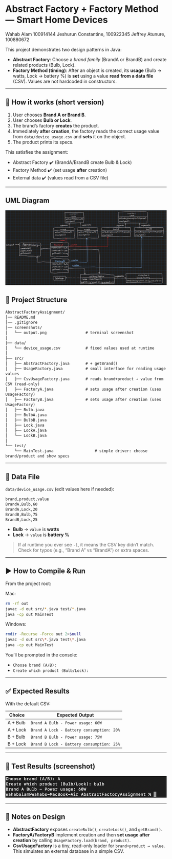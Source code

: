 # Abstract Factory + Factory Method — Smart Home Devices

Wahab Alam 100914144
Jeshurun Constantine, 100922345
Jeffrey Atunure, 100880672

This project demonstrates two design patterns in Java:

- **Abstract Factory**: Choose a *brand family* (BrandA or BrandB) and create related products (Bulb, Lock).
- **Factory Method (timing)**: After an object is created, its **usage** (Bulb → watts, Lock → battery %) is **set** using a value **read from a data file** (CSV). Values are not hardcoded in constructors.

---

## 🧠 How it works (short version)

1. User chooses **Brand A or Brand B**.
2. User chooses **Bulb or Lock**.
3. The brand’s factory **creates** the product.
4. Immediately **after creation**, the factory reads the correct usage value from `data/device_usage.csv` and **sets** it on the object.
5. The product prints its specs.

This satisfies the assignment:
- Abstract Factory ✔️ (BrandA/BrandB create Bulb & Lock)
- Factory Method ✔️ (set usage **after** creation)
- External data ✔️ (values read from a CSV file)

---

## UML Diagram
![UML Diagram](UMLDiagram.jpg)

## 📂 Project Structure

```
AbstractFactoryAssignment/
│── README.md
│── .gitignore
│── screenshots/
│   └── output.png                 # terminal screenshot
│
├── data/
│   └── device_usage.csv           # fixed values used at runtime
│
├── src/
│   ├── AbstractFactory.java       # + getBrand()
│   ├── UsageFactory.java          # small interface for reading usage values
│   ├── CsvUsageFactory.java       # reads brand+product → value from CSV (read-only)
│   ├── FactoryA.java              # sets usage after creation (uses UsageFactory)
│   ├── FactoryB.java              # sets usage after creation (uses UsageFactory)
│   ├── Bulb.java
│   ├── BulbA.java
│   ├── BulbB.java
│   ├── Lock.java
│   ├── LockA.java
│   └── LockB.java
│
└── test/
    └── MainTest.java                  # simple driver: choose brand/product and show specs
```

---

## 📁 Data File

`data/device_usage.csv` (edit values here if needed):

```
brand,product,value
BrandA,Bulb,60
BrandA,Lock,20
BrandB,Bulb,75
BrandB,Lock,25
```
- **Bulb** → `value` is **watts**
- **Lock** → `value` is **battery %**

> If at runtime you ever see `-1`, it means the CSV key didn’t match. Check for typos (e.g., “Brand A” vs “BrandA”) or extra spaces.

---

## ▶️ How to Compile & Run

From the project root:

Mac:
```bash
rm -rf out
javac -d out src/*.java test/*.java
java -cp out MainTest
```
Windows:
```bash
rmdir -Recurse -Force out 2>$null
javac -d out src\*.java test\*.java
java -cp out MainTest
```


You’ll be prompted in the console:
- `Choose brand (A/B):`
- `Create which product (Bulb/Lock):`

---

## ✅ Expected Results

With the default CSV:

| Choice            | Expected Output                                |
|-------------------|-------------------------------------------------|
| A + Bulb          | `Brand A Bulb - Power usage: 60W`              |
| A + Lock          | `Brand A Lock - Battery consumption: 20%`      |
| B + Bulb          | `Brand B Bulb - Power usage: 75W`              |
| B + Lock          | `Brand B Lock - Battery consumption: 25%`      |

---

## 🧪 Test Results (screenshot)


![Test Output](screenshots/output.png)

---

## 📝 Notes on Design

- **AbstractFactory** exposes `createBulb()`, `createLock()`, and `getBrand()`.
- **FactoryA/FactoryB** implement creation and then **set usage after creation** by calling `UsageFactory.load(brand, product)`.
- **CsvUsageFactory** is a tiny, read-only loader for `brand+product → value`. This simulates an external database in a simple CSV.
